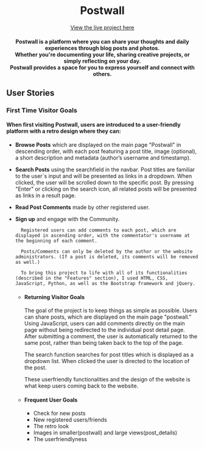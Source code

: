 <h1
  align="center" color:>Postwall
</h1>
<div align="center">
  <a
    href="https://postwall-500ee4318184.herokuapp.com/">View the live project here
  </a>
</div>

<h4 align="center">Postwall is a platform where you can share your thoughts and daily experiences through blog posts and photos. 
  <br>
  Whether you're documenting your life, sharing creative projects, or simply reflecting on your day.
  <br>
  Postwall provides a space for you to express yourself and connect with others.
</h4>


## User Stories

### First Time Visitor Goals
#### When first visiting Postwall, users are introduced to a user-friendly platform with a retro design where they can:
* <strong>Browse Posts</strong> which are displayed on the main page "Postwall" in descending order, with each post featuring a post title, image (optional), a short description and metadata (author’s username and timestamp).
  <br>
* <strong>Search Posts</strong> using the searchfield in the navbar. Post titles are familiar to the user´s input and will be presented as links in a dropdown. When clicked, the user will be scrolled down to the specific post. By pressing "Enter" or clicking on the search icon, all related posts will be presented as links in a result page.
  <br>
* <strong>Read Post Comments</strong> made by other registered user. 
  <br>
* <strong>Sign up</strong> and engage with the Community.
  <br>


        Registered users can add comments to each post, which are displayed in ascending order, with the commentator's username at the beginning of each comment.

        Posts/Comments can only be deleted by the author or the website administrators. (If a post is deleted, its comments will be removed as well.)

        To bring this project to life with all of its functionalities (described in the "Features" section), I used HTML, CSS, JavaScript, Python, as well as the Bootstrap framework and jQuery.

    -   #### Returning Visitor Goals

        The goal of the project is to keep things as simple as possible. Users can share posts, which are displayed on the main page "postwall." Using JavaScript, users can add   comments directly on the main page without being redirected to the individual post detail page. After submitting a comment, the user is automatically returned to the same post, rather than being taken back to the top of the page.

        The search function searches for post titles which is displayed as a dropdown list. When clicked the user is directed to the location of the post. 

        These userfriendly functionalities and the design of the website is what keep users coming back to the website. 


    -   #### Frequent User Goals

        * Check for new posts
        * New registered users/friends
        * The retro look
        * Images in smaller(postwall) and large views(post_details)
        * The userfriendlyness
